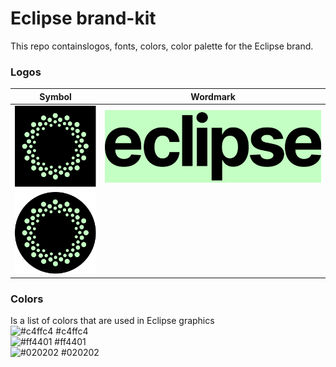 # Eclipse brand-kit
This repo containslogos, fonts, colors, color palette for the Eclipse brand.
### Logos  

| Symbol | Wordmark |
|-------------|-----------|
|![Squarelogo](logo/symbol/square_logo.svg)|![Wordmarkblack](logo/wordmark/wordmark_black.svg)|  
|![Circlelogo](logo/symbol/circle_logo.svg)||

### Colors  
Is a list of colors that are used in Eclipse graphics    
![#c4ffc4](https://via.placeholder.com/15/c4ffc4/000000?text=+) #c4ffc4  
![#ff4401](https://via.placeholder.com/15/ff4401/000000?text=+) #ff4401  
![#020202](https://via.placeholder.com/15/020202/000000?text=+) #020202
